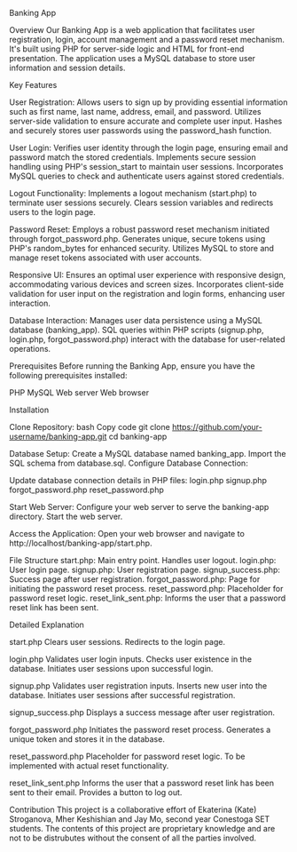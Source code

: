 Banking App

Overview Our Banking App is a web application that facilitates user registration, login, account management and a password reset mechanism. It's built using PHP for server-side logic and HTML for front-end presentation. The application uses a MySQL database to store user information and session details.

Key Features

User Registration: Allows users to sign up by providing essential information such as first name, last name, address, email, and password. Utilizes server-side validation to ensure accurate and complete user input. Hashes and securely stores user passwords using the password_hash function.

User Login: Verifies user identity through the login page, ensuring email and password match the stored credentials. Implements secure session handling using PHP's session_start to maintain user sessions. Incorporates MySQL queries to check and authenticate users against stored credentials.

Logout Functionality: Implements a logout mechanism (start.php) to terminate user sessions securely. Clears session variables and redirects users to the login page.

Password Reset: Employs a robust password reset mechanism initiated through forgot_password.php. Generates unique, secure tokens using PHP's random_bytes for enhanced security. Utilizes MySQL to store and manage reset tokens associated with user accounts.

Responsive UI: Ensures an optimal user experience with responsive design, accommodating various devices and screen sizes. Incorporates client-side validation for user input on the registration and login forms, enhancing user interaction.

Database Interaction: Manages user data persistence using a MySQL database (banking_app). SQL queries within PHP scripts (signup.php, login.php, forgot_password.php) interact with the database for user-related operations.

Prerequisites Before running the Banking App, ensure you have the following prerequisites installed:

PHP MySQL Web server Web browser

Installation

Clone Repository: bash Copy code git clone https://github.com/your-username/banking-app.git cd banking-app

Database Setup: Create a MySQL database named banking_app. Import the SQL schema from database.sql. Configure Database Connection:

Update database connection details in PHP files: login.php signup.php forgot_password.php reset_password.php

Start Web Server: Configure your web server to serve the banking-app directory. Start the web server.

Access the Application: Open your web browser and navigate to http://localhost/banking-app/start.php.

File Structure start.php: Main entry point. Handles user logout. login.php: User login page. signup.php: User registration page. signup_success.php: Success page after user registration. forgot_password.php: Page for initiating the password reset process. reset_password.php: Placeholder for password reset logic. reset_link_sent.php: Informs the user that a password reset link has been sent.

Detailed Explanation

start.php Clears user sessions. Redirects to the login page.

login.php Validates user login inputs. Checks user existence in the database. Initiates user sessions upon successful login.

signup.php Validates user registration inputs. Inserts new user into the database. Initiates user sessions after successful registration.

signup_success.php Displays a success message after user registration.

forgot_password.php Initiates the password reset process. Generates a unique token and stores it in the database.

reset_password.php Placeholder for password reset logic. To be implemented with actual reset functionality.

reset_link_sent.php Informs the user that a password reset link has been sent to their email. Provides a button to log out.

Contribution This project is a collaborative effort of Ekaterina (Kate) Stroganova, Mher Keshishian and Jay Mo, second year Conestoga SET students. The contents of this project are proprietary knowledge and are not to be distrubutes without the consent of all the parties involved.
